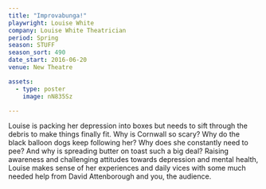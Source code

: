 ```yaml
---
title: "Improvabunga!"
playwright: Louise White
company: Louise White Theatrician
period: Spring
season: STUFF
season_sort: 490
date_start: 2016-06-20
venue: New Theatre

assets:
  - type: poster
    image: nN835Sz

---
```


Louise is packing her depression into boxes but needs to sift through the debris to make things finally fit. Why is Cornwall so scary? Why do the black balloon dogs keep following her? Why does she constantly need to pee? And why is spreading butter on toast such a big deal? Raising awareness and challenging attitudes towards depression and mental health, Louise makes sense of her experiences and daily vices with some much needed help from David Attenborough and you, the audience.
